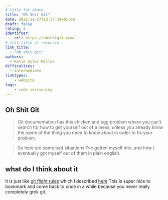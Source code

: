 ```yaml
---
# title for above
title: "Oh Shit Git"
date: 2022-11-27T13:57:19+01:00
draft: false
rating: 3
identifyer:
  - url: https://ohshitgit.com/
# full title of resource
link_title:
  - "oh shit git"
authors:
  - Katie Sylor-Miller
difficulties:
  - intermediate
linktypes:
    - website
tags:
    - code versioning
---
```


## Oh Shit Git

> Git documentation has this chicken and egg problem where you can't search for how to get yourself out of a mess, unless you already know the name of the thing you need to know about in order to fix your problem.

> So here are some bad situations I've gotten myself into, and how I eventually got myself out of them in plain english.


## what do I think about it
It is just like [git flight rules](https://github.com/k88hudson/git-flight-rules) which I described [here](/post/git-flight-rules.html)
This is super nice to bookmark and come back to once in a while because you never really completely grok git. 
